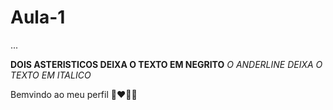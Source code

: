 # Aula-1
...

**DOIS ASTERISTICOS DEIXA O TEXTO EM NEGRITO**
_O ANDERLINE DEIXA O TEXTO EM ITALICO_

Bemvindo ao meu perfil 👩‍❤️‍💋‍👨
